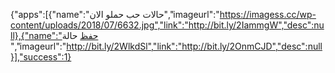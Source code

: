 

{"apps":[{"name":"حالات حب حملو الان","imageurl":"https://imagess.cc/wp-content/uploads/2018/07/6632.jpg","link":"http://bit.ly/2IammgW","desc":null},{"name":"حفظ حالة ","imageurl":"http://bit.ly/2WlkdSl","link":"http://bit.ly/2OnmCJD","desc":null}],"success":1}
